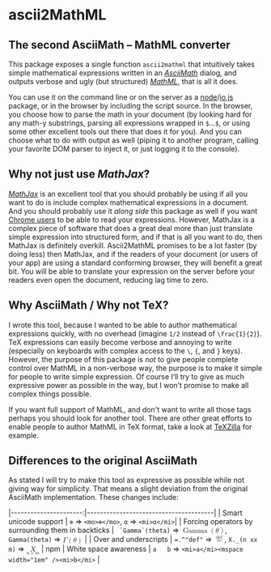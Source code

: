 ascii2MathML
============

The second AsciiMath – MathML converter
---------------------------------------

This package exposes a single function `ascii2mathml` that intuitively
takes simple mathematical expressions written in an
[*AsciiMath*](http://asciimath.org/) dialog, and outputs verbose and
ugly (but structured) [*MathML*](http://www.w3.org/Math/), that is all
it does.

You can use it on the command line or on the server as a
[node](http://nodejs.org/)/[io.js](https://iojs.org/) package, or in
the browser by including the script source. In the browser, you choose
how to parse the math in your document (by looking hard for any math-y
substrings, parsing all expressions wrapped in `$`…`$`, or using some
other excellent tools out there that does it for you). And you can
choose what to do with output as well (piping it to another program,
calling your favorite DOM parser to inject it, or just logging it to
the console).


Why not just use *MathJax*?
---------------------------

[*MathJax*](http://www.mathjax.org/) is an excellent tool that you
should probably be using if all you want to do is include complex
mathematical expressions in a document. And you should probably use it
*along side* this package as well if you want
[Chrome users](http://www.chromestatus.com/features/5240822173794304)
to be able to read your expressions. However, MathJax is a complex
piece of software that does a great deal more than just translate
simple expression into structured form, and if that is all you want to
do, then MathJax is definitely overkill. Ascii2MathML promises to be a
lot faster (by doing less) then MathJax, and if the readers of your
document (or users of your app) are using a standard conforming
browser, they will benefit a great bit. You will be able to translate
your expression on the server before your readers even open the
document, reducing lag time to zero.


Why AsciiMath / Why not TeΧ?
----------------------------

I wrote this tool, because I wanted to be able to author mathematical
expressions quickly, with no overhead (imagine `1/2` instead of
`\frac{1}{2}`). TeΧ expressions can easily become verbose and annoying
to write (especially on keyboards with complex access to the `\`, `{`,
and `}` keys). However, the purpose of this package is *not* to give
people complete control over MathML in a non-verbose way, the purpose
is to make it simple for people to write simple expression. Of course
I’ll try to give as much expressive power as possible in the way, but
I won’t promise to make all complex things possible.

If you want full support of MathML, and don't want to write all those
tags perhaps you should look for another tool. There are other great
efforts to enable people to author MathML in TeX format, take a look
at [TeXZilla](https://github.com/fred-wang/TeXZilla) for example.


Differences to the original AsciiMath
-------------------------------------

As stated I will try to make this tool as expressive as possible while
not giving way for simplicity. That means a slight deviation from the
original AsciiMath implementation. These changes include:

|----------------------:|---------------------------------------|
| Smart unicode support | `⊕` ⇒ `<mo>⊕</mo>`, `α` ⇒ `<mi>α</mi>`|
| Forcing operators by surrounding them in backticks | `` `Gamma`(theta)`` ⇒ <math><mo>Gamma</mo><mrow><mo>(</mo><mi>θ</mi><mo>)</mo></mrow></math>, `Gamma(theta)` ⇒ <math><mi>Γ</mi><mrow><mo>(</mo><mi>θ</mi><mo>)</mo></mrow></math> |
| Over and underscripts | `=.^"def"` ⇒ <math><mrow><mover><mo>=</mo><mtext>def</mtext></mover></mrow></math>, `X._(n xx m)` ⇒ <math><mrow><munder><mi>X</mi><mrow><mi>n</mi><mo>×</mo><mi>m</mi></mrow></munder></mrow></math> |
npm 
| White space awareness | `a   b` ⇒ `<mi>a</mi><mspace width="1em" /><mi>b</mi>` |
